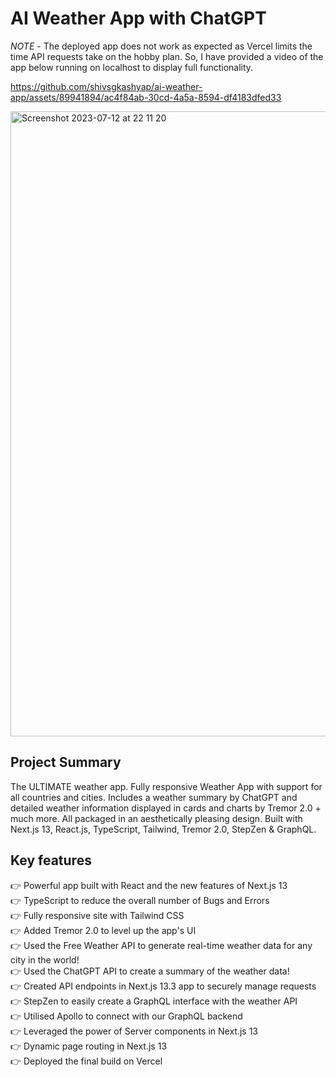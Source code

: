 # AI Weather App with ChatGPT

_NOTE_ - The deployed app does not work as expected as Vercel limits the time API requests take on the hobby plan. So, I have provided a video of the app below running on localhost to display full functionality.

https://github.com/shivsgkashyap/ai-weather-app/assets/89941894/ac4f84ab-30cd-4a5a-8594-df4183dfed33

<img width="1000" alt="Screenshot 2023-07-12 at 22 11 20" src="https://github.com/shivsgkashyap/ai-weather-app/assets/89941894/edb81474-15d0-45af-8d54-6031abaaf7df">

## Project Summary


The ULTIMATE weather app. Fully responsive Weather App with support for all countries and cities. Includes a weather summary by ChatGPT and detailed weather information displayed in cards and charts by Tremor 2.0 + much more. All packaged in an aesthetically pleasing design. Built with Next.js 13, React.js, TypeScript, Tailwind, Tremor 2.0, StepZen & GraphQL.

## Key features

👉 Powerful app built with React and the new features of Next.js 13  
👉 TypeScript to reduce the overall number of Bugs and Errors  
👉 Fully responsive site with Tailwind CSS  
👉 Added Tremor 2.0 to level up the app's UI  
👉 Used the Free Weather API to generate real-time weather data for any city in the world!  
👉 Used the ChatGPT API to create a summary of the weather data!  
👉 Created API endpoints in Next.js 13.3 app to securely manage requests  
👉 StepZen to easily create a GraphQL interface with the weather API  
👉 Utilised Apollo to connect with our GraphQL backend  
👉 Leveraged the power of Server components in Next.js 13  
👉 Dynamic page routing in Next.js 13  
👉 Deployed the final build on Vercel
